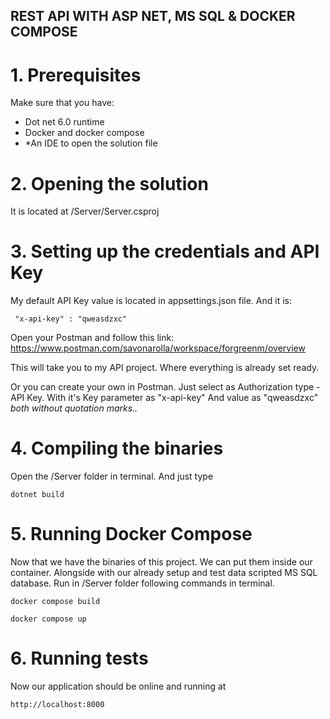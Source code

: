  ## REST API WITH ASP NET, MS SQL & DOCKER COMPOSE 


 # 1. Prerequisites
 Make sure that you have: 
 - Dot net 6.0 runtime
 - Docker and docker compose 
 - *An IDE to open the solution file

 # 2. Opening the solution 
  It is located at /Server/Server.csproj

  # 3. Setting up the credentials and API Key
 My default API Key value is located in appsettings.json file. And it is: 
```
 "x-api-key" : "qweasdzxc"
```

Open your Postman and follow this link: 
https://www.postman.com/savonarolla/workspace/forgreenm/overview

This will take you to my API project. Where everything is already set ready.

Or you can create your own in Postman. 
Just select as Authorization type - API Key.
With it's Key parameter as "x-api-key"
And value as "qweasdzxc" 
*both without quotation marks..*


 # 4. Compiling the binaries
  Open the /Server folder in terminal. 
  And just type
  ```
  dotnet build
  ```
  # 5. Running Docker Compose


Now that we have the binaries of this project. 
We can put them inside our container. Alongside with our already setup and test data scripted MS SQL database. 
Run in /Server folder following commands in terminal.

```
docker compose build
```

```
docker compose up
```

# 6. Running tests 
 Now our application should be online and running at 
 ``` 
 http://localhost:8000 
 ```


